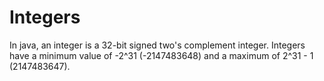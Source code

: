 # Integers

In java, an integer is a 32-bit signed two's complement integer. Integers have a minimum value of -2^31 \(-2147483648\) and a maximum of 2^31 - 1 \(2147483647\).

